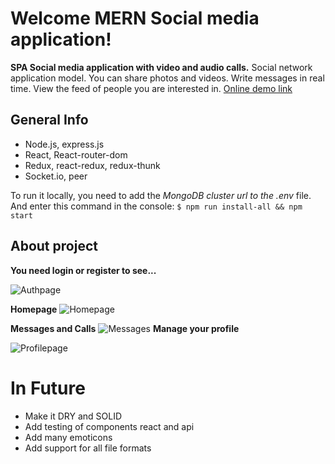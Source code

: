 # Welcome MERN Social media application!

**SPA Social media application with video and audio calls.** Social network application model. You can share photos and videos. Write messages in real time. View the feed of people you are interested in. <a href="https://frozen-woodland-04787.herokuapp.com/"  target="_blank"/>Online demo link<a/>
## General Info
 - Node.js, express.js
 - React, React-router-dom
 - Redux, react-redux, redux-thunk
 -   Socket.io, peer
 
To run it locally, you need to add the *MongoDB cluster url to the .env* file. 
And enter this command in the console:
`$ npm run install-all && npm start`
 
 
## About project
**You need login or register to see...**

![Authpage](https://i.ibb.co/Sy2QCky/Peek-2021-08-17-13-54.gif)

**Homepage**
![Homepage]( https://i.ibb.co/PYy1YMQ/Peek-2021-08-17-13-59.gif)

**Messages and Calls**
![Messages](https://i.ibb.co/nbyN557/Peek-2021-08-17-15-06.gif)
**Manage your profile**
 
![Profilepage](https://i.ibb.co/qNbxcLV/Peek-2021-08-17-15-12.gif)
# In Future
-  Make it DRY and SOLID
- Add testing of components react and api
 - Add many emoticons
 - Add support for all file formats
